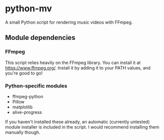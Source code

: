 # python-mv
A small Python script for rendering music videos with FFmpeg.
## Module dependencies
### FFmpeg
This script relies heavily on the FFmpeg library.
You can install it at https://www.ffmpeg.org/. Install it by adding it to your PATH values, and you're good to go!

### Python-specific modules
- ffmpeg-python
- Pillow
- matplotlib
- alive-progress

If you haven't installed these already, an automatic (currently untested) module installer is included in the script.
I would recommend installing them manually though.
